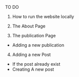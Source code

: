 TO DO
1. How to run the website locally

2. The About Page
3. The publication Page
  - Adding a new publication
4. Adding a new Post
  - If the post already exist
  - Creating A new post
